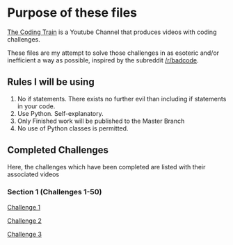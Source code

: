 # Purpose of these files

[The Coding Train](https://www.youtube.com/channel/UCvjgXvBlbQiydffZU7m1_aw) is a Youtube Channel that produces videos with coding challenges.

These files are my attempt to solve those challenges in as esoteric and/or inefficient a way as possible, inspired by the subreddit [/r/badcode](https://reddit.com/r/badcode).

## Rules I will be using

1. No if statements. There exists no further evil than including if statements in your code.
2. Use Python. Self-explanatory.
3. Only Finished work will be published to the Master Branch
4. No use of Python classes is permitted.

## Completed Challenges

Here, the challenges which have been completed are listed with their associated videos

### Section 1 (Challenges 1-50)
[Challenge 1](https://youtu.be/17WoOqgXsRM)

[Challenge 2](https://www.youtube.com/watch?v=LG8ZK-rRkXo)

[Challenge 3](https://youtu.be/AaGK-fj-BAM)
